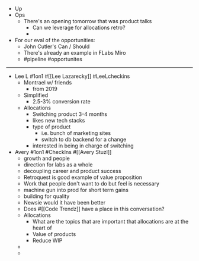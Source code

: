 - Up
- Ops
	- There's an opening tomorrow that was product talks
		- Can we leverage for allocations retro?
		-
- For our eval of the opportunities:
	- John Cutler's Can / Should
	- There's already an example in FLabs Miro
	- #pipeline #opportunites
- ---
- Lee L #1on1 #[[Lee Lazarecky]] #LeeLcheckins
	- Montrael w/ friends
		- from 2019
	- Simplified
		- 2.5-3% conversion rate
	- Allocations
		- Switching product 3-4 months
		- likes new tech stacks
		- type of product
			- i.e. bunch of marketing sites
			- switch to db backend for a change
		- interested in being in charge of switching
- Avery #1on1 #CheckIns #[[Avery Stuzl]]
	- growth and people
	- direction for labs as a whole
	- decoupling career and product success
	- Retroquest is good example of value proposition
	- Work that people don't want to do but feel is necessary
	- machine gun into prod for short term gains
	- building for quality
	- Newsie would it have been better
	- Does #[[Code Trendz]] have a place in this conversation?
	- Allocations
		- What are the topics that are important that allocations are at the heart of
		- Value of products
		- Reduce WIP
	-
	-